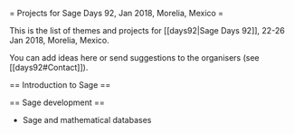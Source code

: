 = Projects for Sage Days 92, Jan 2018, Morelia, Mexico =

This is the list of themes and projects for [[days92|Sage Days 92]], 22-26 Jan 2018, Morelia, Mexico.

You can add ideas here or send suggestions to the organisers (see [[days92#Contact]]).

== Introduction to Sage ==



== Sage development ==

  * Sage and mathematical databases
